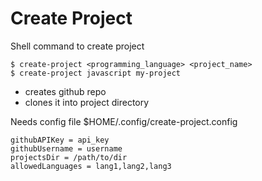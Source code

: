 # Create Project

Shell command to create project

```console
$ create-project <programming_language> <project_name>
$ create-project javascript my-project
```

* creates github repo
* clones it into project directory

Needs config file $HOME/.config/create-project.config
```console
githubAPIKey = api_key
githubUsername = username
projectsDir = /path/to/dir
allowedLanguages = lang1,lang2,lang3
```
